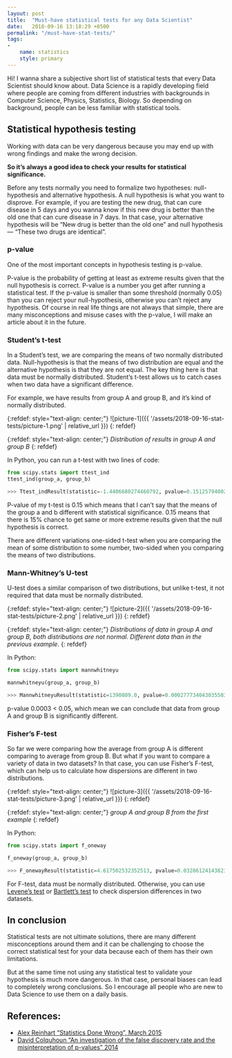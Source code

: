 ```yaml
---
layout: post
title:  "Must-have statistical tests for any Data Scientist"
date:   2018-09-16 13:18:29 +0500
permalink: "/must-have-stat-tests/"
tags:
- 
    name: statistics
    style: primary
---
```


Hi! I wanna share a subjective short list of statistical tests that every Data Scientist should know about. Data Science is a rapidly developing field where people are coming from different industries with backgrounds in Computer Science, Physics, Statistics, Biology. So depending on background, people can be less familiar with statistical tools.

## Statistical hypothesis testing

Working with data can be very dangerous because you may end up with wrong findings and make the wrong decision.

**So it’s always a good idea to check your results for statistical significance.**

Before any tests normally you need to formalize two hypotheses: null-hypothesis and alternative hypothesis. A null hypothesis is what you want to disprove. For example, if you are testing the new drug, that can cure disease in 5 days and you wanna know if this new drug is better than the old one that can cure disease in 7 days. In that case, your alternative hypothesis will be “New drug is better than the old one” and null hypothesis — “These two drugs are identical”.

### p-value

One of the most important concepts in hypothesis testing is p-value.

P-value is the probability of getting at least as extreme results given that the null hypothesis is correct. P-value is a number you get after running a statistical test. If the p-value is smaller than some threshold (normally 0.05) than you can reject your null-hypothesis, otherwise you can’t reject any hypothesis. Of course in real life things are not always that simple, there are many misconceptions and misuse cases with the p-value, I will make an article about it in the future.

### Student’s t-test

In a Student’s test, we are comparing the means of two normally distributed data. Null-hypothesis is that the means of two distribution are equal and the alternative hypothesis is that they are not equal. The key thing here is that data must be normally distributed. Student’s t-test allows us to catch cases when two data have a significant difference.


For example, we have results from group A and group B, and it’s kind of normally distributed.

{:refdef: style="text-align: center;"}
![picture-1]({{ '/assets/2018-09-16-stat-tests/picture-1.png' | relative_url }})
{: refdef}

{:refdef: style="text-align: center;"}
*Distribution of results in group A and group B*
{: refdef}

In Python, you can run a t-test with two lines of code:

```python
from scipy.stats import ttest_ind
ttest_ind(group_a, group_b)

>>> Ttest_indResult(statistic=-1.4406680274460792, pvalue=0.15125794002026197)

```

P-value of my t-test is 0.15 which means that I can’t say that the means of the group a and b different with statistical significance. 0.15 means that there is 15% chance to get same or more extreme results given that the null hypothesis is correct.


There are different variations one-sided t-test when you are comparing the mean of some distribution to some number, two-sided when you comparing the means of two distributions.


### Mann-Whitney’s U-test

U-test does a similar comparison of two distributions, but unlike t-test, it not required that data must be normally distributed.


{:refdef: style="text-align: center;"}
![picture-2]({{ '/assets/2018-09-16-stat-tests/picture-2.png' | relative_url }})
{: refdef}

{:refdef: style="text-align: center;"}
*Distributions of data in group A and group B, both distributions are not normal. Different data than in the previous example.*
{: refdef}

In Python:

```python
from scipy.stats import mannwhitneyu

mannwhitneyu(group_a, group_b)

>>> MannwhitneyuResult(statistic=1390809.0, pvalue=0.00027773404303550313)
```

p-value 0.0003 < 0.05, which mean we can conclude that data from group A and group B is significantly different.

### Fisher’s F-test

So far we were comparing how the average from group A is different comparing to average from group B. But what if you want to compare a variety of data in two datasets? In that case, you can use Fisher’s F-test, which can help us to calculate how dispersions are different in two distributions.

{:refdef: style="text-align: center;"}
![picture-3]({{ '/assets/2018-09-16-stat-tests/picture-3.png' | relative_url }})
{: refdef}

{:refdef: style="text-align: center;"}
*group A and group B from the first example*
{: refdef}

In Python:

```python
from scipy.stats import f_oneway

f_oneway(group_a, group_b)

>>> F_onewayResult(statistic=4.617502532352513, pvalue=0.03286124143823078)
```

For F-test, data must be normally distributed. Otherwise, you can use [Levene’s test](http://en.wikipedia.org/wiki/Levene%27s_test) or [Bartlett’s test](http://en.wikipedia.org/wiki/Bartlett%27s_test) to check dispersion differences in two datasets.

## In conclusion

Statistical tests are not ultimate solutions, there are many different misconceptions around them and it can be challenging to choose the correct statistical test for your data because each of them has their own limitations.

But at the same time not using any statistical test to validate your hypothesis is much more dangerous. In that case, personal biases can lead to completely wrong conclusions. So I encourage all people who are new to Data Science to use them on a daily basis.


## References:

* [Alex Reinhart “Statistics Done Wrong”, March 2015](https://www.statisticsdonewrong.com/)
* [David Colquhoun “An investigation of the false discovery rate and the misinterpretation of p-values” 2014](https://arxiv.org/abs/1407.5296)